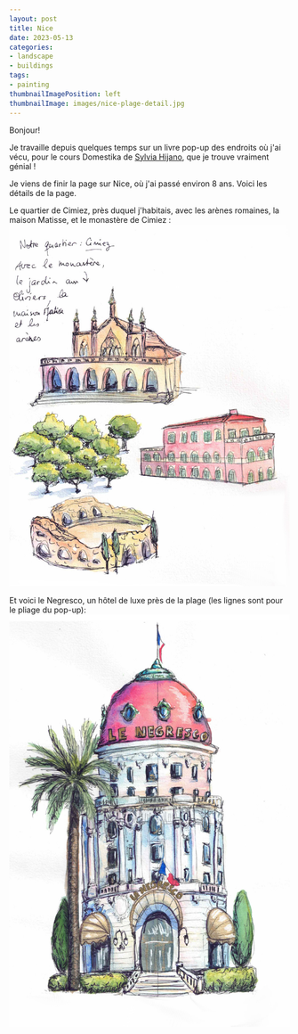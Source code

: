 ```yaml
---
layout: post
title: Nice
date: 2023-05-13
categories: 
- landscape
- buildings
tags: 
- painting
thumbnailImagePosition: left
thumbnailImage: images/nice-plage-detail.jpg
---
```


Bonjour!

Je travaille depuis quelques temps sur un livre pop-up des endroits où j'ai vécu, pour le cours Domestika de [Sylvia Hijano](https://www.domestika.org/fr/courses/958-creation-de-livres-pop-up), que je trouve vraiment génial !

Je viens de finir la page sur Nice, où j'ai passé environ 8 ans. Voici les détails de la page.

Le quartier de Cimiez, près duquel j'habitais, avec les arènes romaines, la maison Matisse, et le monastère de Cimiez :
![cimiez](/images/nice-cimiez.jpg)

Et voici le Negresco, un hôtel de luxe près de la plage (les lignes sont pour le pliage du pop-up):
![negresco](/images/negresco.jpg)

